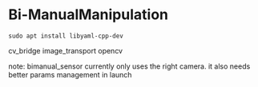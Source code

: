 # Bi-ManualManipulation

```
sudo apt install libyaml-cpp-dev
```

<depend>cv_bridge</depend>
<depend>image_transport</depend>
<depend>opencv</depend>

note: bimanual_sensor currently only uses the right camera. it also needs better params management in launch